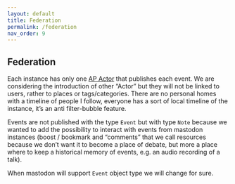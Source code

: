 ```yaml
---
layout: default
title: Federation
permalink: /federation
nav_order: 9
---
```


## Federation

Each instance has only one [AP Actor](https://www.w3.org/TR/activitypub/#actors) that publishes each event.
We are considering the introduction of other “Actor” but they will not be linked to users, rather to places or tags/categories.
There are no personal homes with a timeline of people I follow, everyone has a sort of local timeline of the instance, it’s an anti filter-bubble feature.

Events are not published with the type `Event` but with type `Note` because we wanted to add the possibility to interact with events from mastodon instances (boost / bookmark and “comments” that we call resources because we don’t want it to become a place of debate, but more a place where to keep a historical memory of events, e.g. an audio recording of a talk).

When mastodon will support `Event` object type we will change for sure.
